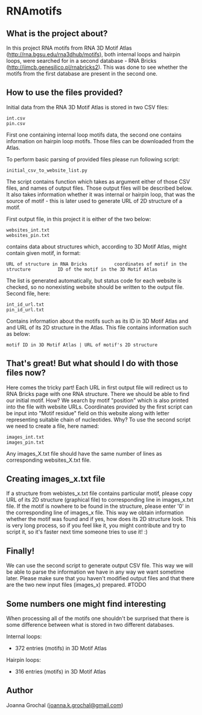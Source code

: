 # RNAmotifs

## What is the project about?
In this project RNA motifs from RNA 3D Motif Atlas (http://rna.bgsu.edu/rna3dhub/motifs), both internal loops and hairpin loops, were searched for in a second database - RNA Bricks (http://iimcb.genesilico.pl/rnabricks2). This was done to see whether the motifs from the first database are present in the second one.

## How to use the files provided?
Initial data from the RNA 3D Motif Atlas is stored in two CSV files:
````
int.csv
pin.csv
````
First one containing internal loop motifs data, the second one contains information on hairpin loop motifs. Those files can be downloaded from the Atlas.

To perform basic parsing of provided files please run following script:
````
initial_csv_to_website_list.py
````
The script contains function which takes as argument either of those CSV files, and names of output files. Those output files will be described below. It also takes information whether it was internal or hairpin loop, that was the source of motif - this is later used to generate URL of 2D structure of a motif. 

First output file, in this project it is either of the two below:
````
websites_int.txt
websites_pin.txt
````
contains data about structures which, according to 3D Motif Atlas, might contain given motif, in format:
````
URL of structure in RNA Bricks          coordinates of motif in the structure          ID of the motif in the 3D Motif Atlas 
````
The list is generated automatically, but status code for each website is checked, so no nonexisting website should be written to the output file. 
Second file, here:
````
int_id_url.txt
pin_id_url.txt
````
Contains information about the motifs such as its ID in 3D Motif Atlas and and URL of its 2D structure in the Atlas. This file contains information such as below:
````
motif ID in 3D Motif Atlas | URL of motif's 2D structure
````

## That's great! But what should I do with those files now?
Here comes the tricky part! Each URL in first output file will redirect us to RNA Bricks page with one RNA structure. There we should be able to find our initial motif. How? We search by motif "position" which is also printed into the file with website URLs. Coordinates provided by the first script can be input into "Motif residue" field on this website along with letter representing suitable chain of nucleotides. 
Why? To use the second script we need to create a file, here named:
````
images_int.txt
images_pin.txt
````
Any images_X.txt file should have the same number of lines as corresponding websites_X.txt file. 

## Creating images_x.txt file
If a structure from webistes_x.txt file contains particular motif, please copy URL of its 2D structure (graphical file) to corresponding line in images_x.txt file. If the motif is nowhere to be found in the structure, please enter '0' in the corresponding line of images_x file. This way we obtain information whether the motif was found and if yes, how does its 2D structure look.
This is very long process, so if you feel like it, you might contribute and try to script it, so it's faster next time someone tries to use it! :) 

## Finally!
We can use the second script to generate output CSV file. This way we will be able to parse the information we have in any way we want sometime later. Please make sure that you haven't modified output files and that there are the two new input files (images_x) prepared.
#TODO

## Some numbers one might find interesting
When processing all of the motifs one shouldn't be surprised that there is some difference between what is stored in two different databases. 

Internal loops:
- 372 entries (motifs) in 3D Motif Atlas

Hairpin loops:
- 316 entries (motifs) in 3D Motif Atlas

## Author
Joanna Grochal (joanna.k.grochal@gmail.com)

